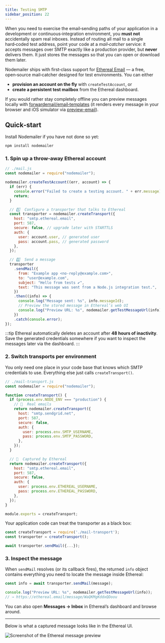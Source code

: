 ```yaml
---
title: Testing SMTP
sidebar_position: 22
---
```


When you need to exercise the email‑sending paths of your application in a development or continuous‑integration environment, you **must not** accidentally spam real inboxes. Instead of routing all mail to a single hard‑coded test address, point your code at a _mail‑catcher_ service: it accepts messages over SMTP exactly like a production provider, but **never** delivers them. It just stores the messages so that you can open or download them later.

Nodemailer ships with first‑class support for [Ethereal Email](https://ethereal.email/) — a free, open‑source mail‑catcher designed for test environments. You can either

- **provision an account on the fly** with `createTestAccount`, or
- **create a persistent test mailbox** from the Ethereal dashboard.

If you would rather stay completely offline you can preview messages locally with [forwardemail/email‑templates](https://github.com/forwardemail/email-templates) (it renders every message in your browser and iOS simulator via [preview-email](https://github.com/forwardemail/preview-email)).

## Quick‑start

Install Nodemailer if you have not done so yet:

```bash
npm install nodemailer
```

### 1. Spin up a throw‑away Ethereal account

```javascript
// ./mail.js
const nodemailer = require("nodemailer");

nodemailer.createTestAccount((err, account) => {
  if (err) {
    console.error("Failed to create a testing account. " + err.message);
    return;
  }

  // 1️⃣  Configure a transporter that talks to Ethereal
  const transporter = nodemailer.createTransport({
    host: "smtp.ethereal.email",
    port: 587,
    secure: false, // upgrade later with STARTTLS
    auth: {
      user: account.user, // generated user
      pass: account.pass, // generated password
    },
  });

  // 2️⃣  Send a message
  transporter
    .sendMail({
      from: "Example app <no-reply@example.com>",
      to: "user@example.com",
      subject: "Hello from tests ✔",
      text: "This message was sent from a Node.js integration test.",
    })
    .then((info) => {
      console.log("Message sent: %s", info.messageId);
      // Preview the stored message in Ethereal’s web UI
      console.log("Preview URL: %s", nodemailer.getTestMessageUrl(info));
    })
    .catch(console.error);
});
```

:::tip
Ethereal automatically deletes an account after **48 hours of inactivity**. Save the generated credentials somewhere if you want to inspect the messages later via the dashboard.
:::

### 2. Switch transports per environment

You only need one place in your code base that knows which SMTP credentials to use. Everything else just calls `createTransport()`.

```javascript
// ./mail‑transport.js
const nodemailer = require("nodemailer");

function createTransport() {
  if (process.env.NODE_ENV === "production") {
    // 🚀  Real emails
    return nodemailer.createTransport({
      host: "smtp.sendgrid.net",
      port: 587,
      secure: false,
      auth: {
        user: process.env.SMTP_USERNAME,
        pass: process.env.SMTP_PASSWORD,
      },
    });
  }

  // 🧪  Captured by Ethereal
  return nodemailer.createTransport({
    host: "smtp.ethereal.email",
    port: 587,
    secure: false,
    auth: {
      user: process.env.ETHEREAL_USERNAME,
      pass: process.env.ETHEREAL_PASSWORD,
    },
  });
}

module.exports = createTransport;
```

Your application code can treat the transporter as a black box:

```javascript
const createTransport = require('./mail-transport');
const transporter = createTransport();

await transporter.sendMail({...});
```

### 3. Inspect the message

When `sendMail` resolves (or its callback fires), the returned `info` object contains everything you need to locate the message inside Ethereal:

```javascript
const info = await transporter.sendMail(message);

console.log("Preview URL: %s", nodemailer.getTestMessageUrl(info));
// → https://ethereal.email/message/WaQKMgKddxQDoou
```

You can also open **Messages → Inbox** in Ethereal’s dashboard and browse around.

---

Below is what a captured message looks like in the Ethereal UI.

![Screenshot of the Ethereal message preview](https://cldup.com/D5Cj_C1Vw3.png)
